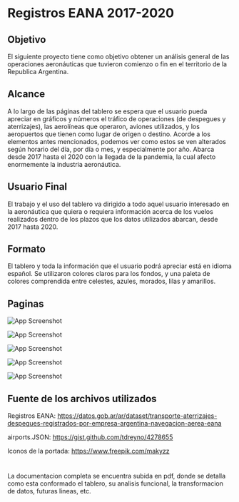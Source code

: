 
# Registros EANA 2017-2020

## Objetivo
El siguiente proyecto tiene como objetivo obtener un análisis general de las operaciones aeronáuticas que tuvieron comienzo o fin en el territorio de la Republica Argentina.

## Alcance
A lo largo de las páginas del tablero se espera que el usuario pueda apreciar en gráficos y números el tráfico de operaciones (de despegues y aterrizajes), las aerolíneas que operaron, aviones utilizados, y los aeropuertos que tienen como lugar de origen o destino.
Acorde a los elementos antes mencionados, podemos ver como estos se ven alterados según horario del día, por día o mes, y especialmente por año. Abarca desde 2017 hasta el 2020 con la llegada de la pandemia, la cual afecto enormemente la industria aeronáutica.

## Usuario Final
El trabajo y el uso del tablero va dirigido a todo aquel usuario interesado en la aeronáutica que quiera o requiera información acerca de los vuelos realizados dentro de los plazos que los datos utilizados abarcan, desde 2017 hasta 2020.

## Formato
El tablero y toda la información que el usuario podrá apreciar está en idioma español. Se utilizaron colores claros para los fondos, y una paleta de colores comprendida entre celestes, azules, morados, lilas y amarillos.


## Paginas

![App Screenshot](https://i2.paste.pics/b266ce174d7f260943054c819589732b.png?trs=565a9363989185f7394e547537311f14076d4985c00ebe7c1f009377ba48da0a)



![App Screenshot](https://i2.paste.pics/d89c640986afb9dd80344122d8f5423f.png?trs=565a9363989185f7394e547537311f14076d4985c00ebe7c1f009377ba48da0a)



![App Screenshot](https://i2.paste.pics/3c423ba75b00a8b0442b40603c458081.png?trs=565a9363989185f7394e547537311f14076d4985c00ebe7c1f009377ba48da0a)



![App Screenshot](https://i2.paste.pics/327f9897418210e5a57cc99ffce9bb5e.png?trs=565a9363989185f7394e547537311f14076d4985c00ebe7c1f009377ba48da0a)



![App Screenshot](https://i2.paste.pics/adf3d0898d1b6a4bdc842a097fc44e3d.png?trs=565a9363989185f7394e547537311f14076d4985c00ebe7c1f009377ba48da0a)
## Fuente de los archivos utilizados

Registros EANA:
https://datos.gob.ar/ar/dataset/transporte-aterrizajes-despegues-registrados-por-empresa-argentina-navegacion-aerea-eana

airports.JSON:
https://gist.github.com/tdreyno/4278655

Iconos de la portada:
https://www.freepik.com/makyzz

#
La documentacion completa se encuentra subida en pdf, donde se detalla como esta conformado el tablero, su analisis funcional, la transformacion de datos, futuras lineas, etc.

